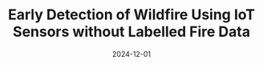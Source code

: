 ---
title: "Early Detection of Wildfire Using IoT Sensors without Labelled Fire Data"
authors:
- Q. Zhuang
- C. C. Chiu
- X. Zhou
- admin

date: "2024-12-01"
doi: ""

publication_types: ["1"]
publication: "Proc. IEEE International Conference on Sensing Technology (ICST)"
publication_short: ""

url_pdf: "https://ieeexplore.ieee.org/stamp/stamp.jsp?arnumber=10464957"
url_code: ""
url_dataset: ""
url_poster: ""
url_project: ""
url_slides: ""
url_source: ""
url_video: ""
---